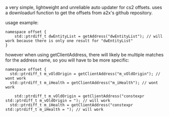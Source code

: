 a very simple, lightweight and unreliable auto updater for cs2 offsets. uses a downloadurl function to get the offsets from a2x's github repository. 

usage example:

~~~
namespace offset {
	std::ptrdiff_t dwEntityList = getAddress("dwEntityList"); // will work because there is only one result for "dwEntityList"
}
~~~
however when using getClientAddress, there will likely be multiple matches for the address name, so you will have to be more specific:
~~~
namespace offset {
  std::ptrdiff_t m_vOldOrigin = getClientAddress("m_vOldOrigin"); // wont work
  std::ptrdiff_t m_iHealth = getClientAddress("m_iHealth"); // wont work

	std::ptrdiff_t m_vOldOrigin = getClientAddress("constexpr std::ptrdiff_t m_vOldOrigin = "); // will work
  std::ptrdiff_t m_iHealth = getClientAddress("constexpr std::ptrdiff_t m_iHealth = "); // will work
~~~

